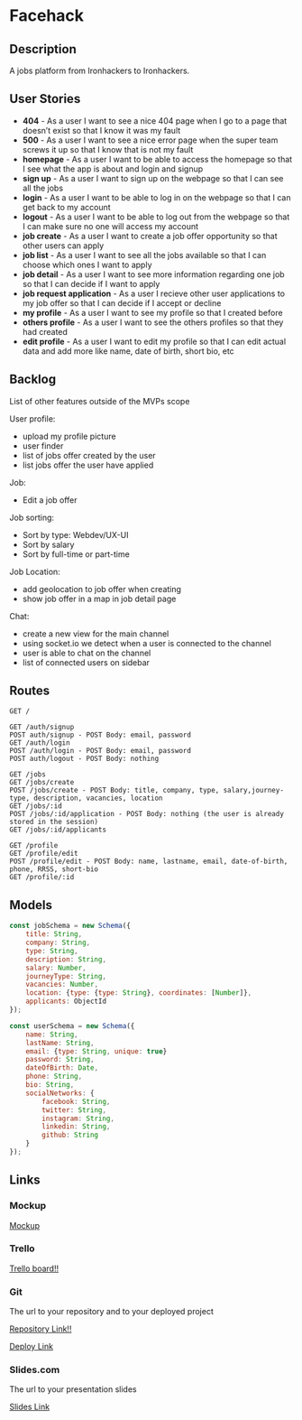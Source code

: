 # Facehack

## Description
A jobs platform from Ironhackers to Ironhackers.
 
## User Stories
 - **404** - As a user I want to see a nice 404 page when I go to a page that doesn’t exist so that I know it was my fault 
 - **500** - As a user I want to see a nice error page when the super team screws it up so that I know that is not my fault
 - **homepage** - As a user I want to be able to access the homepage so that I see what the app is about and login and signup
 - **sign up** - As a user I want to sign up on the webpage so that I can see all the jobs
 - **login** - As a user I want to be able to log in on the webpage so that I can get back to my account
 - **logout** - As a user I want to be able to log out from the webpage so that I can make sure no one will access my account
 - **job create** - As a user I want to create a job offer opportunity so that other users can apply
 - **job list** - As a user I want to see all the jobs available so that I can choose which ones I want to apply
 - **job detail** - As a user I want to see more information regarding one job so that I can decide if I want to apply 
 - **job request application** - As a user I recieve other user applications to my job offer so that I can decide if I accept or decline 
 - **my profile** - As a user I want to see my profile so that I created before
 - **others profile** - As a user I want to see the others profiles so that they had created
 - **edit profile** - As a user I want to edit my profile so that I can edit actual data and add more like name, date of birth, short bio, etc

## Backlog

List of other features outside of the MVPs scope

User profile:
- upload my profile picture
- user finder
- list of jobs offer created by the user
- list jobs offer the user have applied

Job:
- Edit a job offer

Job sorting:
- Sort by type: Webdev/UX-UI
- Sort by salary
- Sort by full-time or part-time

Job Location:
- add geolocation to job offer when creating
- show job offer in a map in job detail page
 
Chat:
- create a new view for the main channel
- using socket.io we detect when a user is connected to the channel
- user is able to chat on the channel
- list of connected users on sidebar

## Routes
```
GET / 

GET /auth/signup
POST auth/signup - POST Body: email, password
GET /auth/login
POST /auth/login - POST Body: email, password
POST auth/logout - POST Body: nothing

GET /jobs
GET /jobs/create
POST /jobs/create - POST Body: title, company, type, salary,journey-type, description, vacancies, location
GET /jobs/:id
POST /jobs/:id/application - POST Body: nothing (the user is already stored in the session)
GET /jobs/:id/applicants

GET /profile
GET /profile/edit
POST /profile/edit - POST Body: name, lastname, email, date-of-birth, phone, RRSS, short-bio
GET /profile/:id

```

## Models

``` javascript
const jobSchema = new Schema({
    title: String,
    company: String,
    type: String,
    description: String,
    salary: Number,
    journeyType: String,
    vacancies: Number,
    location: {type: {type: String}, coordinates: [Number]},
    applicants: ObjectId
});
```    
 
``` javascript
const userSchema = new Schema({
    name: String,
    lastName: String,
    email: {type: String, unique: true}
    password: String,
    dateOfBirth: Date,
    phone: String,
    bio: String,
    socialNetworks: {
        facebook: String,
        twitter: String,
        instagram: String,
        linkedin: String,
        github: String
    }
});
```

## Links

### Mockup
[Mockup](https://app.moqups.com/rgallego87/9zMk1dDjSa/view?ui=0)

### Trello

[Trello board!!](https://trello.com/b/P8GD72n6/facehack)

### Git

The url to your repository and to your deployed project

[Repository Link!!](https://github.com/nixiescream/face-hack)

[Deploy Link](http://heroku.com)

### Slides.com

The url to your presentation slides

[Slides Link](http://slides.com)

